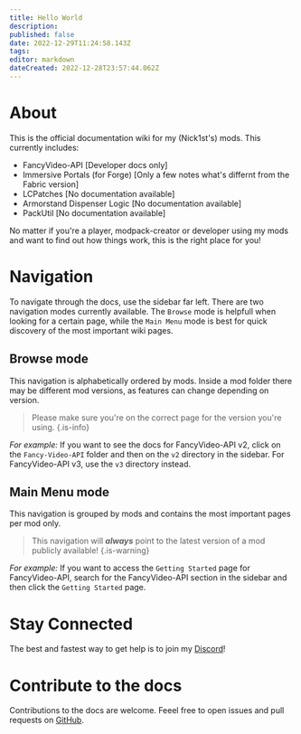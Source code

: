 ```yaml
---
title: Hello World
description: 
published: false
date: 2022-12-29T11:24:58.143Z
tags: 
editor: markdown
dateCreated: 2022-12-28T23:57:44.062Z
---
```


# About
This is the official documentation wiki for my (Nick1st's) mods. This currently includes:
- FancyVideo-API  [Developer docs only]
- Immersive Portals (for Forge) [Only a few notes what's differnt from the Fabric version]
- LCPatches [No documentation available]
- Armorstand Dispenser Logic [No documentation available]
- PackUtil [No documentation available]

No matter if you're a player, modpack-creator or developer using my mods and want to find out how things work, this is the right place for you!

# Navigation
To navigate through the docs, use the sidebar far left.
There are two navigation modes currently available. The `Browse` mode is helpfull when looking for a certain page, while the `Main Menu` mode is best for quick discovery of the most important wiki pages.

## Browse mode
This navigation is alphabetically ordered by mods. Inside a mod folder there may be different mod versions, as features can change depending on version. 

> Please make sure you're on the correct page for the version you're using.
{.is-info}

_For example:_
If you want to see the docs for FancyVideo-API v2, click on the `Fancy-Video-API` folder and then on the `v2` directory in the sidebar.
For FancyVideo-API v3, use the `v3` directory instead.

## Main Menu mode
This navigation is grouped by mods and contains the most important pages per mod only.

> This navigation will _**always**_ point to the latest version of a mod publicly available!
{.is-warning}

_For example:_
If you want to access the `Getting Started` page for FancyVideo-API, search for the FancyVideo-API section in the sidebar and then click the `Getting Started` page.

# Stay Connected
The best and fastest way to get help is to join my [Discord](https://discord.gg/gxcN94H)!

# Contribute to the docs
Contributions to the docs are welcome. Feeel free to open issues and pull requests on [GitHub](https://github.com/Nick1st/wiki).